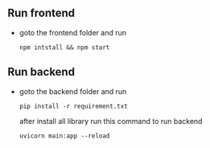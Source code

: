 ## Run frontend

- goto the frontend folder and run 
  ```
  npm intstall && npm start
  ```

## Run backend

- goto the backend folder and run

  ```
  pip install -r requirement.txt
  ```

  after install all library run this command to run backend

  ```
  uvicorn main:app --reload
  ```
